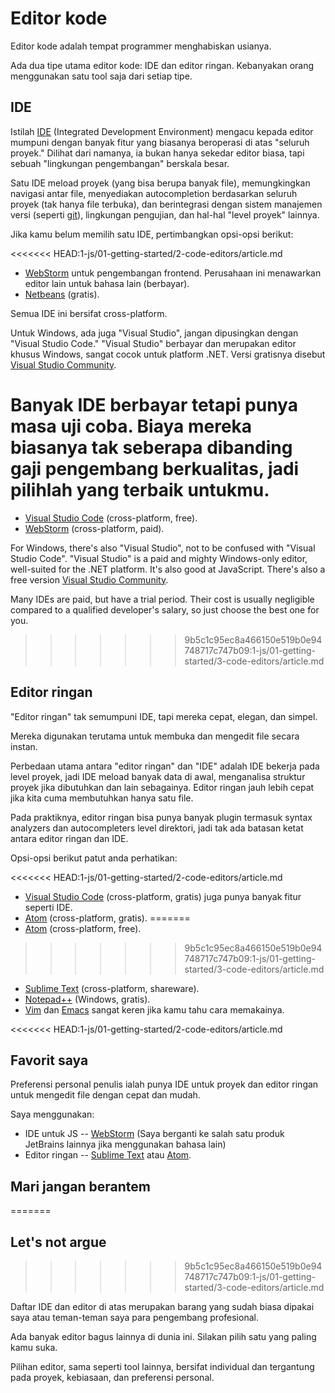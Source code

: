 # Editor kode

Editor kode adalah tempat programmer menghabiskan usianya.

Ada dua tipe utama editor kode: IDE dan editor ringan. Kebanyakan orang menggunakan satu tool saja dari setiap tipe.

## IDE

Istilah [IDE](https://en.wikipedia.org/wiki/Integrated_development_environment) (Integrated Development Environment) mengacu kepada editor mumpuni dengan banyak fitur yang biasanya beroperasi di atas "seluruh proyek." Dilihat dari namanya, ia bukan hanya sekedar editor biasa, tapi sebuah "lingkungan pengembangan" berskala besar.

Satu IDE meload proyek (yang bisa berupa banyak file), memungkingkan navigasi antar file, menyediakan autocompletion berdasarkan seluruh proyek (tak hanya file terbuka), dan berintegrasi dengan sistem manajemen versi (seperti [git](https://git-scm.com/)), lingkungan pengujian, dan hal-hal "level proyek" lainnya.

Jika kamu belum memilih satu IDE, pertimbangkan opsi-opsi berikut:

<<<<<<< HEAD:1-js/01-getting-started/2-code-editors/article.md
- [WebStorm](http://www.jetbrains.com/webstorm/) untuk pengembangan frontend. Perusahaan ini menawarkan editor lain untuk bahasa lain (berbayar).
- [Netbeans](http://netbeans.org/) (gratis).

Semua IDE ini bersifat cross-platform.

Untuk Windows, ada juga "Visual Studio", jangan dipusingkan dengan "Visual Studio Code." "Visual Studio" berbayar dan merupakan editor khusus Windows, sangat cocok untuk platform .NET. Versi gratisnya disebut [Visual Studio Community](https://www.visualstudio.com/vs/community/).

Banyak IDE berbayar tetapi punya masa uji coba. Biaya mereka biasanya tak seberapa dibanding gaji pengembang berkualitas, jadi pilihlah yang terbaik untukmu.
=======
- [Visual Studio Code](https://code.visualstudio.com/) (cross-platform, free).
- [WebStorm](http://www.jetbrains.com/webstorm/) (cross-platform, paid).

For Windows, there's also "Visual Studio", not to be confused with "Visual Studio Code". "Visual Studio" is a paid and mighty Windows-only editor, well-suited for the .NET platform. It's also good at JavaScript. There's also a free version [Visual Studio Community](https://www.visualstudio.com/vs/community/).

Many IDEs are paid, but have a trial period. Their cost is usually negligible compared to a qualified developer's salary, so just choose the best one for you.
>>>>>>> 9b5c1c95ec8a466150e519b0e94748717c747b09:1-js/01-getting-started/3-code-editors/article.md

## Editor ringan

"Editor ringan" tak semumpuni IDE, tapi mereka cepat, elegan, dan simpel.

Mereka digunakan terutama untuk membuka dan mengedit file secara instan.

Perbedaan utama antara "editor ringan" dan "IDE" adalah IDE bekerja pada level proyek, jadi IDE meload banyak data di awal, menganalisa struktur proyek jika dibutuhkan dan lain sebagainya. Editor ringan jauh lebih cepat jika kita cuma membutuhkan hanya satu file.

Pada praktiknya, editor ringan bisa punya banyak plugin termasuk syntax analyzers dan autocompleters level direktori, jadi tak ada batasan ketat antara editor ringan dan IDE.

Opsi-opsi berikut patut anda perhatikan:

<<<<<<< HEAD:1-js/01-getting-started/2-code-editors/article.md
- [Visual Studio Code](https://code.visualstudio.com/) (cross-platform, gratis) juga punya banyak fitur seperti IDE.
- [Atom](https://atom.io/) (cross-platform, gratis).
=======
- [Atom](https://atom.io/) (cross-platform, free).
>>>>>>> 9b5c1c95ec8a466150e519b0e94748717c747b09:1-js/01-getting-started/3-code-editors/article.md
- [Sublime Text](http://www.sublimetext.com) (cross-platform, shareware).
- [Notepad++](https://notepad-plus-plus.org/) (Windows, gratis).
- [Vim](http://www.vim.org/) dan [Emacs](https://www.gnu.org/software/emacs/) sangat keren jika kamu tahu cara memakainya.

<<<<<<< HEAD:1-js/01-getting-started/2-code-editors/article.md
## Favorit saya

Preferensi personal penulis ialah punya IDE untuk proyek dan editor ringan untuk mengedit file dengan cepat dan mudah.

Saya menggunakan:

- IDE untuk JS -- [WebStorm](http://www.jetbrains.com/webstorm/) (Saya berganti ke salah satu produk JetBrains lainnya jika menggunakan bahasa lain)
- Editor ringan -- [Sublime Text](http://www.sublimetext.com) atau [Atom](https://atom.io/).

## Mari jangan berantem
=======
## Let's not argue
>>>>>>> 9b5c1c95ec8a466150e519b0e94748717c747b09:1-js/01-getting-started/3-code-editors/article.md

Daftar IDE dan editor di atas merupakan barang yang sudah biasa dipakai saya atau teman-teman saya para pengembang profesional.

Ada banyak editor bagus lainnya di dunia ini. Silakan pilih satu yang paling kamu suka.

Pilihan editor, sama seperti tool lainnya, bersifat individual dan tergantung pada proyek, kebiasaan, dan preferensi personal.
